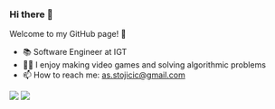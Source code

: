 ### Hi there 👋

Welcome to my GitHub page! :raised_hands:

- :books: Software Engineer at IGT
- 👨‍💻 I enjoy making video games and solving algorithmic problems
- 📫 How to reach me: as.stojicic@gmail.com

[<img src="https://img.shields.io/badge/linkedin-%230077B5.svg?&style=for-the-badge&logo=linkedin&logoColor=white" />](https://www.linkedin.com/in/milos-stojicic-9a6308182/)
[<img src="https://img.shields.io/badge/leetcode-505050.svg?&style=for-the-badge&logo=leetcode" />](https://leetcode.com/milos1998/)
